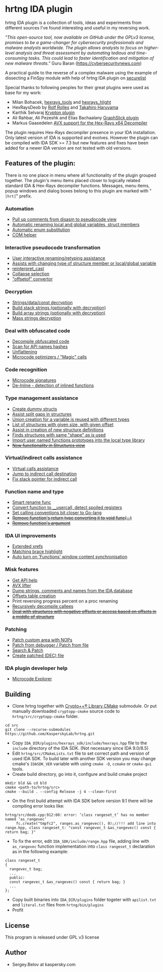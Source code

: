 # hrtng IDA plugin
hrtng IDA plugin is a collection of tools, ideas and experiments from different sources I've found interesting and useful in my reversing work.

*"This open-source tool, now available on GitHub under the GPLv3 license, promises to be a game-changer for cybersecurity professionals and malware analysts worldwide. The plugin allows analysts to focus on higher-level analysis and threat assessment by automating tedious and time-consuming tasks. This could lead to faster identification and mitigation of new malware threats."* Guru Baran (https://cybersecuritynews.com)

A practical guide to the reverse of a complex malware using the example of dissecting a FinSpy module with help of hrtng IDA plugin on [securelist](https://securelist.com/hrtng-ida-pro-plugin/)

Special thanks to following peoples for their great plugins were used as base for my work:
  * Milan Bohacek, [hexrays_tools](https://github.com/nihilus/hexrays_tools) and [hexrays_hlight](https://hex-rays.com/contests_details/contest2016/hexlight/hexrays_hlight.py)
  * HexRaysDeob by [Rolf Rolles](https://hex-rays.com/blog/hex-rays-microcode-api-vs-obfuscating-compiler) and [Takahiro Haruyama](https://blogs.vmware.com/security/2019/02/defeating-compiler-level-obfuscations-used-in-apt10-malware.html)
  * Karthik Selvaraj [Krypton plugin](https://www.hex-rays.com/contests/2012/Krypton_2012_Hex-Rays_Contest.zip) 
  * Ali Rahbar, Ali Pezeshk and Elias Bachaalany [GraphSlick plugin](https://github.com/lallousx86/GraphSlick)
  * Markus Gaasedelen [AVX support for the Hex-Rays x64 Decompiler](https://github.com/gaasedelen/microavx)

The plugin requires Hex-Rays decompiler presence in your IDA installation.  
Only latest version of IDA is supported and evolves. However the plugin can be compiled with IDA SDK >= 7.3
but new features and fixes have been added for a newer IDA version are not tested with old versions.

## Features of the plugin:
There is no one place in menu where all functionality of the plugin grouped together.
The plugin's menu items placed closer to logically related standard IDA & Hex-Rays decompiler functions.
Messages, menu items, popup windows and dialog boxes belong to this plugin are marked with "`[hrt]`" prefix.

### Automation
  * [Pull up comments from disasm to pseudocode view](doc/pull-cmt.md)
  * [Automatic renaming local and global variables, struct members](doc/var-auto-rename.md)
  * [Automatic enum substitution](doc/enum.md)
  * [COM helper](doc/com-helper.md)

### Interactive pseudocode transformation
  * [User interactive renaming/retyping assistance](doc/rename-recast.md)
  * [Assists with changing type of structure member or local/global variable](doc/recast.md)
  * [reinterpret_cast](doc/reicast.md)
  * [Collapse selection](doc/collapse.md)
  * ["offsetof" convertor](doc/offsetof.md)

### Decryption
  * [Strings/data/const decryption](doc/decr.md)
  * [Build stack strings (optionally with decryption)](doc/stk-str.md)
  * [Build array strings (optionally with decryption)](doc/arr-str.md)
  * [Mass strings decryption](doc/appcall.md)

### Deal with obfuscated code
  * [Decompile obfuscated code](doc/deob.md)
  * [Scan for API names hashes](doc/api-hashes.md)
  * [Unflattening](doc/unflat.md)
  * [Microcode optimizers / "Magic" calls](doc/opt.md)

### Code recognition
  * [Microcode signatures](doc/msig.md)
  * [De-Inline - detection of inlined functions](doc/deinline.md)

### Type management assistance
  * [Create dummy structs](doc/cr_struc.md)
  * [Assist split gaps in structures](doc/struct-gaps.md)
  * [Union creation for a variable is reused with different types](doc/var-reuse.md)
  * [List of structures with given size, with given offset](doc/struct-sz-off.md)
  * [Assist in creation of new structure definitions](doc/struct-bld.md)
  * [Finds structures with same "shape" as is used](doc/struct-shape.md)
  * [Import user named functions prototypes into the local type library](doc/import_unf_types.md)
  * [~~New functionality in Structures view~~](doc/ex-unp-struc.md)

### Virtual/indirect calls assistance
  * [Virtual calls assistance](doc/virtual-calls.md)
  * [Jump to indirect call destination](doc/ijmp.md)
  * [Fix stack pointer for indirect call](doc/fix-stack.md)
 
### Function name and type
  * [Smart rename func](doc/rename-func.md)
  * [Convert function to __usercall, detect spoiled registers](doc/usercall.md)
  * [Set calling conventions bit closer to Go-lang](doc/golang.md)
  * [~~Remove function's return type converting it to void func(...)~~](doc/remove-ret-type.md)
  * [~~Remove function's argument~~](doc/remove-arg.md)

### IDA UI improvements
  * [Extended xrefs](doc/xrefs_ex.md)
  * [Matching brace highlight](doc/brace.md)
  * [Auto turn on 'Functions' window content synchronisation](doc/func-sync.md)

### Misk features
  * [Get API help](doc/zeal-api-help.md)
  * [AVX lifter](doc/avx.md)
  * [Dump strings, comments and names from the IDA database](doc/dump-strings.md)
  * [Offsets table creation](doc/offsets-tbl.md)
  * Print reversing progress percent on a proc renaming
  * [Recursively decompile callees](doc/recur-decomp.md)
  * [~~Deal with structures with negative offsets or access based on offsets in a middle of structure~~](doc/neg-offs.md)

### Patching
  * [Patch custom area with NOPs](doc/patch-nops.md)
  * [Patch from debugger / Patch from file](doc/patch-dbg.md)
  * [Search & Patch](doc/search-n-patch.md)
  * [Create patched (DEC) file](doc/create_dec.md)

### IDA plugin developer help
  * [Microcode Explorer](doc/mcode-expl.md)

## Building

 * Clone hrtng together with [Crypto++® Library CMake](https://github.com/abdes/cryptopp-cmake) submodule. Or put manually downloaded `cryptopp-cmake` source code to `hrtng/src/cryptopp-cmake` folder.
 
```
cd src
git clone --recurse-submodules https://github.com/KasperskyLab/hrtng.git
```

 * Copy `IDA_DIR/plugins/hexrays_sdk/include/hexrays.hpp` file to the `include` directory of the IDA SDK. (Not necessary since IDA 9.0/8.5)
 * Edit `hrtng/src/CMakeLists.txt` file to set correct path and version of used IDA SDK. To build later with another SDK version you may change cmake's `IDASDK_VER` variable with using `cmake -D`, `ccmake` or `cmake-gui` tools.
 * Create build directory, go into it, configure and build cmake project
```
mkdir bld && cd bld
cmake <path-to/hrtng/src>
cmake --build . --config Release -j 4 --clean-first
```

 * On the first build attempt with IDA SDK before version 9.1 there will be compiling error looks like:

```
hrtng/src/deob.cpp:912:60: error: ‘class rangeset_t’ has no member named ‘as_rangevec’
     fc.create("tmpfc2", ranges.as_rangevec(), 0);//!!! add line into range.hpp, class rangeset_t: "const rangevec_t &as_rangevec() const { return bag; }"
```

 * To fix the error, edit `IDA_SDK/include/range.hpp` file, adding line with `as_rangevec` function implementation into `class rangeset_t` declaration as in the following example:

```
class rangeset_t
{
  rangevec_t bag;
  ...
  public:
  const rangevec_t &as_rangevec() const { return bag; }
  ...
};
```

 * Copy built binaries into `IDA_DIR/plugins` folder togeter with `apilist.txt` and `literal.txt` files from `hrtng/bin/plugins`
 * Profit

## License
This program is released under GPL v3 license

## Author
* Sergey.Belov at kaspersky.com


